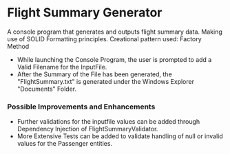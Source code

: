 # Flight Summary Generator

A console program that generates and outputs flight summary data.
Making use of SOLID Formatting principles.
  Creational pattern used: Factory Method

- While launching the Console Program, the user is prompted to add a Valid Filename for the InputFile.
- After the Summary of the File has been generated, the "FlightSummary.txt" is generated under 
  the Windows Explorer "Documents" Folder.

### Possible Improvements and Enhancements

- Further validations for the inputfile values can be added through Dependency Injection of FlightSummaryValidator.
- More Extensive Tests can be added to validate handling of null or invalid values for the Passenger entities.

